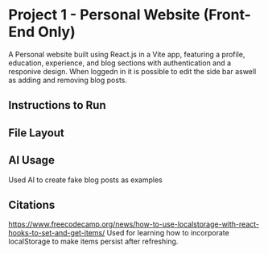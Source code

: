 # Project 1 - Personal Website (Front-End Only) 

A Personal website built using React.js in a Vite app, featuring a profile, education, experience, and blog sections with authentication and a responive design. When loggedn in it is possible to edit the side bar aswell as adding and removing blog posts.

## Instructions to Run

## File Layout

## AI Usage
Used AI to create fake blog posts as examples

## Citations
https://www.freecodecamp.org/news/how-to-use-localstorage-with-react-hooks-to-set-and-get-items/ Used for learning how to incorporate localStorage to make items persist after refreshing.

